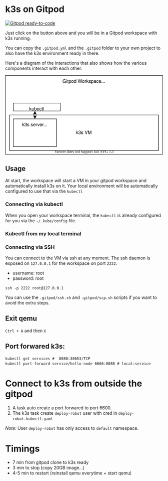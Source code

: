 # k3s on Gitpod

[![Gitpod ready-to-code](https://gitpod.io/button/open-in-gitpod.svg)](https://gitpod.io/#https://github.com/yonixw/gitpod-k3s)

Just click on the button above and you will be in a Gitpod workspace with k3s running.

You can copy the `.gitpod.yml` and the `.gitpod` folder to your own project to also have the k3s environment ready in there.

Here's a diagram of the interactions that also shows how the various components interact with each other.

<center>

![img/diagram.svg](img/diagram.svg)

</center>

## Usage

At start, the workspace will start a VM in your gitpod workspace and
automatically install k3s on it. Your local environment will be automatically
configured to use that via the `kubectl`

### Connecting via kubectl

When you open your workspace terminal, the `kubectl` is already configured for you
via the `~/.kube/config` file.

### Kubectl from my local terminal

### Connecting via SSH

You can connect to the VM via ssh at any moment. The ssh daemon
is exposed on `127.0.0.1` for the workspace on port `2222`.

- username: root
- password: root

```console
ssh -p 2222 root@127.0.0.1
```

You can use the `.gitpod/ssh.sh` and `.gitpod/scp.sh` scripts if you want to
avoid the extra steps.

## Exit qemu

`Ctrl + A` and then `X`

## Port forwared k3s:

```
kubectl get services #  8080:30653/TCP
kubectl port-forward service/hello-node 6666:8080 # local:service
```

# Connect to k3s from outside the gitpod

1. A task auto create a port forwared to port 6600.
2. The k3s task create `deploy-robot` user with cred in `deploy-robot.kubectl.yaml`

_Note:_ User `deploy-robot` has only access to `default` namespace.

# Timings

- 7 min from gitpod clone to k3s ready
- 3 min to stop (copy 20GB image...)
- 4-5 min to restart (reinstall qemu everytime + start qemu)
